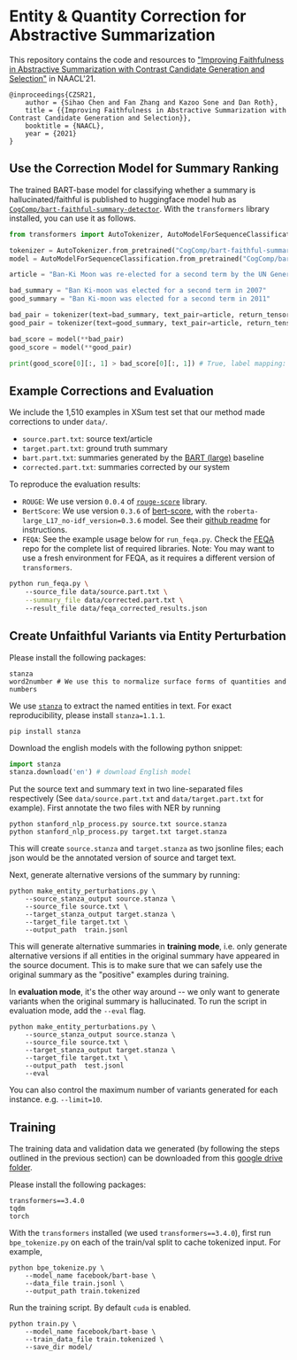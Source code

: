 # Entity & Quantity Correction for Abstractive Summarization

This repository contains the code and resources to ["Improving Faithfulness in Abstractive Summarization
with Contrast Candidate Generation and Selection"](https://www.seas.upenn.edu/~sihaoc/static/pdf/CZSR21.pdf) in NAACL'21.  
```
@inproceedings{CZSR21,
    author = {Sihao Chen and Fan Zhang and Kazoo Sone and Dan Roth},
    title = {{Improving Faithfulness in Abstractive Summarization with Contrast Candidate Generation and Selection}},
    booktitle = {NAACL},
    year = {2021}
}
```

## Use the Correction Model for Summary Ranking
The trained BART-base model for classifying whether a summary is hallucinated/faithful is published to huggingface model hub as [`CogComp/bart-faithful-summary-detector`](https://huggingface.co/CogComp/bart-faithful-summary-detector). With the `transformers` library installed, you can use it as follows.  

```python
from transformers import AutoTokenizer, AutoModelForSequenceClassification

tokenizer = AutoTokenizer.from_pretrained("CogComp/bart-faithful-summary-detector")
model = AutoModelForSequenceClassification.from_pretrained("CogComp/bart-faithful-summary-detector")

article = "Ban-Ki Moon was re-elected for a second term by the UN General Assembly, unopposed and unanimously, on 21 June 2011"

bad_summary = "Ban Ki-moon was elected for a second term in 2007"
good_summary = "Ban Ki-moon was elected for a second term in 2011"

bad_pair = tokenizer(text=bad_summary, text_pair=article, return_tensors='pt')
good_pair = tokenizer(text=good_summary, text_pair=article, return_tensors='pt')

bad_score = model(**bad_pair)
good_score = model(**good_pair)

print(good_score[0][:, 1] > bad_score[0][:, 1]) # True, label mapping: "0" -> "Hallucinated" "1" -> "Faithful"
```

## Example Corrections and Evaluation 
We include the 1,510 examples in XSum test set that our method made corrections to under `data/`. 

- `source.part.txt`: source text/article
- `target.part.txt`: ground truth summary
- `bart.part.txt`: summaries generated by the [BART (large)](https://huggingface.co/facebook/bart-large-xsum) baseline
- `corrected.part.txt`: summaries corrected by our system 

To reproduce the evaluation results:

- `ROUGE`: We use version `0.0.4` of [`rouge-score`](https://pypi.org/project/rouge-score/) library. 
- `BertScore`: We use version `0.3.6` of [bert-score](https://github.com/Tiiiger/bert_score), with the `roberta-large_L17_no-idf_version=0.3.6` model. See their [github readme]((https://github.com/Tiiiger/bert_score)) for instructions. 
- `FEQA`: See the example usage below for `run_feqa.py`. Check the [FEQA](https://github.com/esdurmus/feqa/blob/master/feqa.py) repo for the complete list of required libraries. Note: You may want to use a fresh environment for FEQA, as it requires a different version of `transformers`. 

```bash
python run_feqa.py \  
    --source_file data/source.part.txt \
    --summary_file data/corrected.part.txt \ 
    --result_file data/feqa_corrected_results.json
```
## Create Unfaithful Variants via Entity Perturbation
Please install the following packages:
```
stanza
word2number # We use this to normalize surface forms of quantities and numbers  
```

We use [`stanza`](https://stanfordnlp.github.io/stanza/) to extract the named entities in text. For exact reproducibility, please install `stanza=1.1.1`.
```
pip install stanza
```
Download the english models with the following python snippet:
```python
import stanza
stanza.download('en') # download English model
```
Put the source text and summary text in two line-separated files respectively (See `data/source.part.txt` and `data/target.part.txt` for example). 
First annotate the two files with NER by running
```
python stanford_nlp_process.py source.txt source.stanza
python stanford_nlp_process.py target.txt target.stanza
```   
This will create `source.stanza` and `target.stanza` as two jsonline files; each json would be the annotated version of 
source and target text.

Next, generate alternative versions of the summary by running:
```
python make_entity_perturbations.py \
    --source_stanza_output source.stanza \
    --source_file source.txt \
    --target_stanza_output target.stanza \ 
    --target_file target.txt \
    --output_path  train.jsonl
```
This will generate alternative summaries in **training mode**, i.e. only generate alternative versions if 
all entities in the original summary have appeared in the source document. This is to make sure that we can safely
use the original summary as the "positive" examples during training. 

In **evaluation mode**, it's the other way around -- we only want to generate variants when the original summary is 
hallucinated. To run the script in evaluation mode, add the `--eval` flag.
```
python make_entity_perturbations.py \
    --source_stanza_output source.stanza \
    --source_file source.txt \
    --target_stanza_output target.stanza \ 
    --target_file target.txt \
    --output_path  test.jsonl
    --eval
```
You can also control the maximum number of variants generated for each instance. e.g. `--limit=10`. 

  
## Training 
The training data and validation data we generated (by following the steps outlined in the previous section) can be
 downloaded from this [google drive folder](https://drive.google.com/drive/folders/18Eqfemxf6wOQeSUNrZMlacF2OvwaRQ87?usp=sharing).

Please install the following packages:
```
transformers==3.4.0
tqdm
torch
```
With the `transformers` installed (we used `transformers==3.4.0`), first run `bpe_tokenize.py` on each of the 
train/val split to cache tokenized input. For example, 
```
python bpe_tokenize.py \
    --model_name facebook/bart-base \
    --data_file train.jsonl \
    --output_path train.tokenized 
```
Run the training script. By default `cuda` is enabled.  
```
python train.py \
    --model_name facebook/bart-base \ 
    --train_data_file train.tokenized \
    --save_dir model/
```